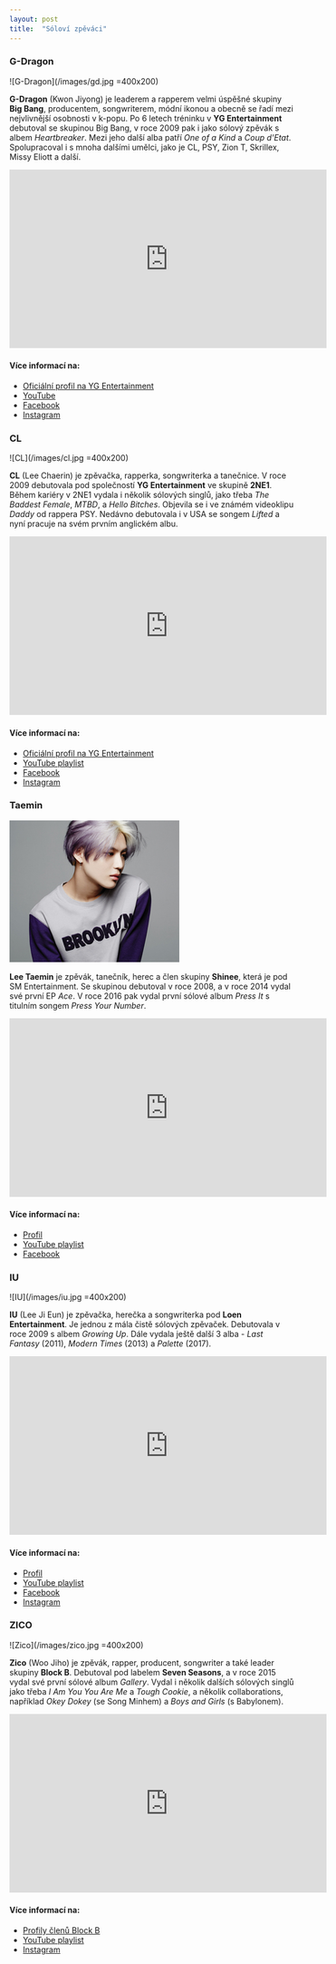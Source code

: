 ```yaml
---
layout: post
title:  "Sóloví zpěváci"
---
```


### G-Dragon

![G-Dragon](/images/gd.jpg =400x200)

**G-Dragon** (Kwon Jiyong) je leaderem a rapperem velmi úspěšné skupiny **Big Bang**, producentem, songwriterem, módní ikonou a obecně se řadí mezi nejvlivnější osobnosti v k-popu. Po 6 letech tréninku v **YG Entertainment** debutoval se skupinou Big Bang, v roce 2009 pak i jako sólový zpěvák s albem *Heartbreaker*. Mezi jeho další alba patří *One of a Kind* a *Coup d'Etat*. Spolupracoval i s mnoha dalšími umělci, jako je CL, PSY, Zion T, Skrillex, Missy Eliott a další.

<iframe width="560" height="315" src="https://www.youtube.com/embed/RKhsHGfrFmY" frameborder="0" allowfullscreen></iframe>

#### Více informací na:

<ul>
<li>
<a href="http://www.ygfamily.com/artist/About.asp?LANGDIV=E&ATYPE=2&ARTIDX=10">Oficiální profil na YG Entertainment</a>
</li>
<li>
<a href="https://www.youtube.com/user/OfficialGDRAGON/featured">YouTube</a>
</li>
<li>
<a href="https://www.facebook.com/gdragon/">Facebook</a>
</li>
<li>
<a href="https://www.instagram.com/xxxibgdrgn/">Instagram</a>
</li>
</ul>

### CL

![CL](/images/cl.jpg =400x200)

**CL** (Lee Chaerin) je zpěvačka, rapperka, songwriterka a tanečnice. V roce 2009 debutovala pod společností **YG Entertainment** ve skupině **2NE1**. Během kariéry v 2NE1 vydala i několik sólových singlů, jako třeba *The Baddest Female*, *MTBD*, a *Hello Bitches*. Objevila se i ve známém videoklipu *Daddy* od rappera PSY. Nedávno debutovala i v USA se songem *Lifted* a nyní pracuje na svém prvním anglickém albu.

<iframe width="560" height="315" src="https://www.youtube.com/embed/9LvdPuDhewY" frameborder="0" allowfullscreen></iframe>

#### Více informací na:

<ul>
<li>
<a href="http://www.ygfamily.com/artist/About.asp?LANGDIV=E&ATYPE=2&ARTIDX=27">Oficiální profil na YG Entertainment</a>
</li>
<li>
<a href="https://www.youtube.com/playlist?list=PLXeXXMqXuOppQ_1cGFR17McMfiOZcERA4">YouTube playlist</a>
</li>
<li>
<a href="https://www.facebook.com/ChaelinCL/">Facebook</a>
</li>
<li>
<a href="https://www.instagram.com/chaelincl/">Instagram</a>
</li>
</ul>

### Taemin

![Taemin](/images/taemin.jpg)

**Lee Taemin** je zpěvák, tanečník, herec a člen skupiny **Shinee**, která je pod SM Entertainment. Se skupinou debutoval v roce 2008, a v roce 2014 vydal své první EP *Ace*. V roce 2016 pak vydal první sólové album *Press It* s titulním songem *Press Your Number*.

<iframe width="560" height="315" src="https://www.youtube.com/embed/XsOGiTSZ_cg" frameborder="0" allowfullscreen></iframe>

#### Více informací na:

<ul>
<li>
<a href="http://all-about-korea18.blogspot.cz/2012/08/taemin-profile.html">Profil</a>
</li>
<li>
<a href="https://www.youtube.com/playlist?list=PLHpQ5nJm05gsnsF5rP7uWkaq7tAkOt-5S">YouTube playlist</a>
</li>
<li>
<a href="https://www.facebook.com/shinee/">Facebook</a>
</li>
</ul>

### IU

![IU](/images/iu.jpg =400x200)

**IU** (Lee Ji Eun) je zpěvačka, herečka a songwriterka pod **Loen Entertainment**. Je jednou z mála čistě sólových zpěvaček. Debutovala v roce 2009 s albem *Growing Up*. Dále vydala ještě další 3 alba - *Last Fantasy* (2011), *Modern Times* (2013) a *Palette* (2017).

<iframe width="560" height="315" src="https://www.youtube.com/embed/d9IxdwEFk1c" frameborder="0" allowfullscreen></iframe>

#### Více informací na:

<ul>
<li>
<a href="http://misskpop.weebly.com/iu-profile.html">Profil</a>
</li>
<li>
<a href="https://www.youtube.com/playlist?list=PL-7UVQw8HWK1QAnCIRZQVMAPF_B3rdwDh">YouTube playlist</a>
</li>
<li>
<a href="https://www.facebook.com/iu.loen/">Facebook</a>
</li>
<li>
<a href="https://www.instagram.com/dlwlrma/">Instagram</a>
</li>
</ul>

### ZICO

![Zico](/images/zico.jpg =400x200)

**Zico** (Woo Jiho) je zpěvák, rapper, producent, songwriter a také leader skupiny **Block B**. Debutoval pod labelem **Seven Seasons**, a v roce 2015 vydal své první sólové album *Gallery*. Vydal i několik dalších sólových singlů jako třeba *I Am You You Are Me* a *Tough Cookie*, a několik collaborations, například *Okey Dokey* (se Song Minhem) a *Boys and Girls* (s Babylonem).

<iframe width="560" height="315" src="https://www.youtube.com/embed/ewjucLierFc" frameborder="0" allowfullscreen></iframe>

#### Více informací na:

<ul>
<li>
<a href="https://www.blockb.com/members/">Profily členů Block B</a>
</li>
<li>
<a href="https://www.youtube.com/playlist?list=PLwODLcBqOEpjnQ_vXxoSNFThZoDo04Faw">YouTube playlist</a>
</li>
<li>
<a href="https://www.instagram.com/woozico0914/">Instagram</a>
</li>
</ul>